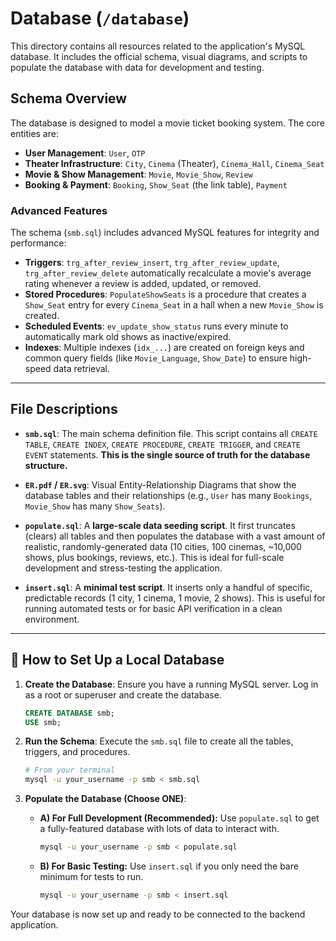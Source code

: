 # Database (`/database`)

This directory contains all resources related to the application's MySQL database. It includes the official schema, visual diagrams, and scripts to populate the database with data for development and testing.

## Schema Overview

The database is designed to model a movie ticket booking system. The core entities are:

* **User Management**: `User`, `OTP`
* **Theater Infrastructure**: `City`, `Cinema` (Theater), `Cinema_Hall`, `Cinema_Seat`
* **Movie & Show Management**: `Movie`, `Movie_Show`, `Review`
* **Booking & Payment**: `Booking`, `Show_Seat` (the link table), `Payment`

### Advanced Features

The schema (`smb.sql`) includes advanced MySQL features for integrity and performance:

* **Triggers**: `trg_after_review_insert`, `trg_after_review_update`, `trg_after_review_delete` automatically recalculate a movie's average rating whenever a review is added, updated, or removed.
* **Stored Procedures**: `PopulateShowSeats` is a procedure that creates a `Show_Seat` entry for every `Cinema_Seat` in a hall when a new `Movie_Show` is created.
* **Scheduled Events**: `ev_update_show_status` runs every minute to automatically mark old shows as inactive/expired.
* **Indexes**: Multiple indexes (`idx_...`) are created on foreign keys and common query fields (like `Movie_Language`, `Show_Date`) to ensure high-speed data retrieval.

---

## File Descriptions

* **`smb.sql`**: The main schema definition file. This script contains all `CREATE TABLE`, `CREATE INDEX`, `CREATE PROCEDURE`, `CREATE TRIGGER`, and `CREATE EVENT` statements. **This is the single source of truth for the database structure.**

* **`ER.pdf` / `ER.svg`**: Visual Entity-Relationship Diagrams that show the database tables and their relationships (e.g., `User` has many `Bookings`, `Movie_Show` has many `Show_Seats`).

* **`populate.sql`**: A **large-scale data seeding script**. It first truncates (clears) all tables and then populates the database with a vast amount of realistic, randomly-generated data (10 cities, 100 cinemas, ~10,000 shows, plus bookings, reviews, etc.). This is ideal for full-scale development and stress-testing the application.

* **`insert.sql`**: A **minimal test script**. It inserts only a handful of specific, predictable records (1 city, 1 cinema, 1 movie, 2 shows). This is useful for running automated tests or for basic API verification in a clean environment.

---

## 🚀 How to Set Up a Local Database

1.  **Create the Database**:
    Ensure you have a running MySQL server. Log in as a root or superuser and create the database.

    ```sql
    CREATE DATABASE smb;
    USE smb;
    ```

2.  **Run the Schema**:
    Execute the `smb.sql` file to create all the tables, triggers, and procedures.

    ```bash
    # From your terminal
    mysql -u your_username -p smb < smb.sql
    ```

3.  **Populate the Database (Choose ONE)**:

    * **A) For Full Development (Recommended):**
        Use `populate.sql` to get a fully-featured database with lots of data to interact with.

        ```bash
        mysql -u your_username -p smb < populate.sql
        ```

    * **B) For Basic Testing:**
        Use `insert.sql` if you only need the bare minimum for tests to run.

        ```bash
        mysql -u your_username -p smb < insert.sql
        ```

Your database is now set up and ready to be connected to the backend application.
